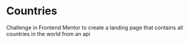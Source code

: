 # Countries
Challenge in Frontend Mentor to create a landing page that contains all countries in the world from an api
